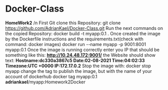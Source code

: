 # Docker-Class
**HomeWork2** /n
First Git clone this Repository:
    git clone https://github.com/AdrianKael/Docker-Class.git
Run the next commands on the copied Repository:
    docker build -t myapp:0.1 .
Once created the image by the Dockerfile instructions and the requirements.txt(check with command: docker images)
    docker run --name myapp -p 9001:8001 myapp:0.1
Once the image is running correctly enter you IP that should be something like this: **http://10.24.48.172:9001/**
the Website should show text: **Hostname:dc330a3867c5 Date:02-08-2021 Time:04:02:33 Timezone:UTC +0000 IP:172.17.0.2**
Stop the image with: 
    docker stop myapp
change the tag to publish the image, but with the name of your account of dockerhub
    docker tag myapp:0.1 **adriankael**/myapp:Homework2Docker
